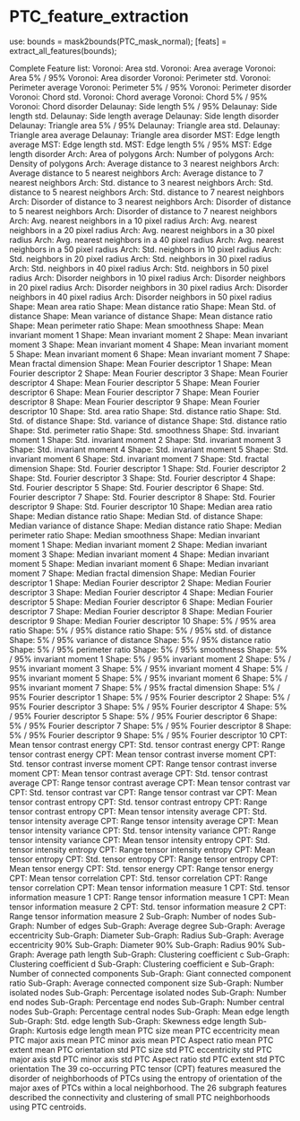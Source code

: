 # PTC_feature_extraction

use: 
bounds = mask2bounds(PTC_mask_normal);
[feats] = extract_all_features(bounds);

Complete Feature list: 
Voronoi: Area std.
Voronoi: Area average
Voronoi: Area 5% / 95%
Voronoi: Area disorder
Voronoi: Perimeter std.
Voronoi: Perimeter average
Voronoi: Perimeter 5% / 95%
Voronoi: Perimeter disorder
Voronoi: Chord std.
Voronoi: Chord average
Voronoi: Chord 5% / 95%
Voronoi: Chord disorder
Delaunay: Side length 5% / 95%
Delaunay: Side length std.
Delaunay: Side length average
Delaunay: Side length disorder
Delaunay: Triangle area 5% / 95%
Delaunay: Triangle area std.
Delaunay: Triangle area average
Delaunay: Triangle area disorder
MST: Edge length average
MST: Edge length std.
MST: Edge length 5% / 95%
MST: Edge length disorder
Arch: Area of polygons
Arch: Number of polygons
Arch: Density of polygons
Arch: Average distance to 3 nearest neighbors
Arch: Average distance to 5 nearest neighbors
Arch: Average distance to 7 nearest neighbors
Arch: Std. distance to 3 nearest neighbors
Arch: Std. distance to 5 nearest neighbors
Arch: Std. distance to 7 nearest neighbors
Arch: Disorder of distance to 3 nearest neighbors
Arch: Disorder of distance to 5 nearest neighbors
Arch: Disorder of distance to 7 nearest neighbors
Arch: Avg. nearest neighbors in a 10 pixel radius
Arch: Avg. nearest neighbors in a 20 pixel radius
Arch: Avg. nearest neighbors in a 30 pixel radius
Arch: Avg. nearest neighbors in a 40 pixel radius
Arch: Avg. nearest neighbors in a 50 pixel radius
Arch: Std. neighbors in 10 pixel radius
Arch: Std. neighbors in 20 pixel radius
Arch: Std. neighbors in 30 pixel radius
Arch: Std. neighbors in  40 pixel radius
Arch: Std. neighbors in 50 pixel radius
Arch: Disorder neighbors in 10 pixel radius
Arch: Disorder neighbors in 20 pixel radius
Arch: Disorder neighbors in 30 pixel radius
Arch: Disorder neighbors in 40 pixel radius
Arch: Disorder neighbors in 50 pixel radius
Shape: Mean area ratio
Shape: Mean distance ratio
Shape: Mean Std. of distance
Shape: Mean variance of distance
Shape: Mean distance ratio
Shape: Mean perimeter ratio
Shape: Mean smoothness
Shape: Mean invariant moment 1
Shape: Mean invariant moment 2
Shape: Mean invariant moment 3
Shape: Mean invariant moment 4
Shape: Mean invariant moment 5
Shape: Mean invariant moment 6
Shape: Mean invariant moment 7
Shape: Mean fractal dimension
Shape: Mean Fourier descriptor 1
Shape: Mean Fourier descriptor 2
Shape: Mean Fourier descriptor 3
Shape: Mean Fourier descriptor 4
Shape: Mean Fourier descriptor 5
Shape: Mean Fourier descriptor 6
Shape: Mean Fourier descriptor 7
Shape: Mean Fourier descriptor 8
Shape: Mean Fourier descriptor 9
Shape: Mean Fourier descriptor 10
Shape: Std. area ratio
Shape: Std. distance ratio
Shape: Std. Std. of distance
Shape: Std. variance of distance
Shape: Std. distance ratio
Shape: Std. perimeter ratio
Shape: Std. smoothness
Shape: Std. invariant moment 1
Shape: Std. invariant moment 2
Shape: Std. invariant moment 3
Shape: Std. invariant moment 4
Shape: Std. invariant moment 5
Shape: Std. invariant moment 6
Shape: Std. invariant moment 7
Shape: Std. fractal dimension
Shape: Std. Fourier descriptor 1
Shape: Std. Fourier descriptor 2
Shape: Std. Fourier descriptor 3
Shape: Std. Fourier descriptor 4
Shape: Std. Fourier descriptor 5
Shape: Std. Fourier descriptor 6
Shape: Std. Fourier descriptor 7
Shape: Std. Fourier descriptor 8
Shape: Std. Fourier descriptor 9
Shape: Std. Fourier descriptor 10
Shape: Median area ratio
Shape: Median distance ratio
Shape: Median Std. of distance
Shape: Median variance of distance
Shape: Median distance ratio
Shape: Median perimeter ratio
Shape: Median smoothness
Shape: Median invariant moment 1
Shape: Median invariant moment 2
Shape: Median invariant moment 3
Shape: Median invariant moment 4
Shape: Median invariant moment 5
Shape: Median invariant moment 6
Shape: Median invariant moment 7
Shape: Median fractal dimension
Shape: Median Fourier descriptor 1
Shape: Median Fourier descriptor 2
Shape: Median Fourier descriptor 3
Shape: Median Fourier descriptor 4
Shape: Median Fourier descriptor 5
Shape: Median Fourier descriptor 6
Shape: Median Fourier descriptor 7
Shape: Median Fourier descriptor 8
Shape: Median Fourier descriptor 9
Shape: Median Fourier descriptor 10
Shape: 5% / 95% area ratio
Shape: 5% / 95% distance ratio
Shape: 5% / 95% std. of distance
Shape: 5% / 95% variance of distance
Shape: 5% / 95% distance ratio
Shape: 5% / 95% perimeter ratio
Shape: 5% / 95% smoothness
Shape: 5% / 95% invariant moment 1
Shape: 5% / 95% invariant moment 2
Shape: 5% / 95% invariant moment 3
Shape: 5% / 95% invariant moment 4
Shape: 5% / 95% invariant moment 5
Shape: 5% / 95% invariant moment 6
Shape: 5% / 95% invariant moment 7
Shape: 5% / 95% fractal dimension
Shape: 5% / 95% Fourier descriptor 1
Shape: 5% / 95% Fourier descriptor 2
Shape: 5% / 95% Fourier descriptor 3
Shape: 5% / 95% Fourier descriptor 4
Shape: 5% / 95% Fourier descriptor 5
Shape: 5% / 95% Fourier descriptor 6
Shape: 5% / 95% Fourier descriptor 7
Shape: 5% / 95% Fourier descriptor 8
Shape: 5% / 95% Fourier descriptor 9
Shape: 5% / 95% Fourier descriptor 10
CPT: Mean tensor contrast energy
CPT: Std. tensor contrast energy
CPT: Range tensor contrast energy
CPT: Mean tensor contrast inverse moment
CPT: Std. tensor contrast inverse moment
CPT: Range tensor contrast inverse moment
CPT: Mean tensor contrast average
CPT: Std. tensor contrast average
CPT: Range tensor contrast average
CPT: Mean tensor contrast var
CPT: Std. tensor contrast var
CPT: Range tensor contrast var
CPT: Mean tensor contrast entropy
CPT: Std. tensor contrast entropy
CPT: Range tensor contrast entropy
CPT: Mean tensor intensity average
CPT: Std. tensor intensity average
CPT: Range tensor intensity average
CPT: Mean tensor intensity variance
CPT: Std. tensor intensity variance
CPT: Range tensor intensity variance
CPT: Mean tensor intensity entropy
CPT: Std. tensor intensity entropy
CPT: Range tensor intensity entropy
CPT: Mean tensor entropy
CPT: Std. tensor entropy
CPT: Range tensor entropy
CPT: Mean tensor energy
CPT: Std. tensor energy
CPT: Range tensor energy
CPT: Mean tensor correlation
CPT: Std. tensor correlation
CPT: Range tensor correlation
CPT: Mean tensor information measure 1
CPT: Std. tensor information measure 1
CPT: Range tensor information measure 1
CPT: Mean tensor information measure 2
CPT: Std. tensor information measure 2
CPT: Range tensor information measure 2
Sub-Graph: Number of nodes
Sub-Graph: Number of edges
Sub-Graph: Average degree
Sub-Graph: Average eccentricity
Sub-Graph: Diameter
Sub-Graph: Radius
Sub-Graph: Average eccentricity 90%
Sub-Graph: Diameter 90%
Sub-Graph: Radius 90%
Sub-Graph: Average path length
Sub-Graph: Clustering coefficient c
Sub-Graph: Clustering coefficient d
Sub-Graph: Clustering coefficient e
Sub-Graph: Number of connected components
Sub-Graph: Giant connected component ratio
Sub-Graph: Average connected component size
Sub-Graph: Number isolated nodes
Sub-Graph: Percentage isolated nodes
Sub-Graph: Number end nodes
Sub-Graph: Percentage end nodes
Sub-Graph: Number central nodes
Sub-Graph: Percentage central nodes
Sub-Graph: Mean edge length
Sub-Graph: Std. edge length
Sub-Graph: Skewness edge length
Sub-Graph: Kurtosis edge length
mean PTC size
mean PTC eccentricity
mean PTC major axis
mean PTC minor axis
mean PTC Aspect ratio
mean PTC extent
mean PTC orientation
std PTC size
std PTC eccentricity
std PTC major axis
std PTC minor axis
std PTC Aspect ratio
std PTC extent
std PTC orientation
The 39 co-occurring PTC tensor (CPT) features measured the disorder of neighborhoods of PTCs using the entropy of orientation of the major axes of PTCs within a local neighborhood. 
The 26 subgraph features described the connectivity and clustering of small PTC neighborhoods using PTC centroids. 
